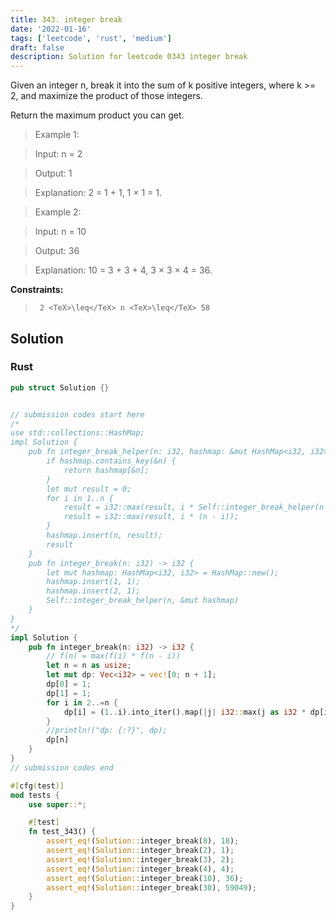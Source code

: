 ```yaml
---
title: 343. integer break
date: '2022-01-16'
tags: ['leetcode', 'rust', 'medium']
draft: false
description: Solution for leetcode 0343 integer break
---
```


 

  Given an integer n, break it into the sum of k positive integers, where k ><TeX>=</TeX> 2, and maximize the product of those integers.

  Return the maximum product you can get.

   

 >   Example 1:

  

 >   Input: n <TeX>=</TeX> 2

 >   Output: 1

 >   Explanation: 2 <TeX>=</TeX> 1 + 1, 1 &times; 1 <TeX>=</TeX> 1.

  

 >   Example 2:

  

 >   Input: n <TeX>=</TeX> 10

 >   Output: 36

 >   Explanation: 10 <TeX>=</TeX> 3 + 3 + 4, 3 &times; 3 &times; 4 <TeX>=</TeX> 36.

  

   

  **Constraints:**

  

 >   	2 <TeX>\leq</TeX> n <TeX>\leq</TeX> 58


## Solution
### Rust
```rust
pub struct Solution {}


// submission codes start here
/*
use std::collections::HashMap;
impl Solution {
    pub fn integer_break_helper(n: i32, hashmap: &mut HashMap<i32, i32>) -> i32 {
        if hashmap.contains_key(&n) {
            return hashmap[&n];
        }
        let mut result = 0;
        for i in 1..n {
            result = i32::max(result, i * Self::integer_break_helper(n - i, hashmap));
            result = i32::max(result, i * (n - i));
        }
        hashmap.insert(n, result);
        result
    }
    pub fn integer_break(n: i32) -> i32 {
        let mut hashmap: HashMap<i32, i32> = HashMap::new();
        hashmap.insert(1, 1);
        hashmap.insert(2, 1);
        Self::integer_break_helper(n, &mut hashmap)
    }
}
*/
impl Solution {
    pub fn integer_break(n: i32) -> i32 {
        // f(n) = max(f(i) * f(n - i))
        let n = n as usize;
        let mut dp: Vec<i32> = vec![0; n + 1];
        dp[0] = 1;
        dp[1] = 1;
        for i in 2..=n {
            dp[i] = (1..i).into_iter().map(|j| i32::max(j as i32 * dp[i - j], (j * (i - j)) as i32 )).max().unwrap();            
        }
        //println!("dp: {:?}", dp);
        dp[n]
    }
}
// submission codes end

#[cfg(test)]
mod tests {
    use super::*;

    #[test]
    fn test_343() {
        assert_eq!(Solution::integer_break(8), 18);
        assert_eq!(Solution::integer_break(2), 1);
        assert_eq!(Solution::integer_break(3), 2);
        assert_eq!(Solution::integer_break(4), 4);
        assert_eq!(Solution::integer_break(10), 36);
        assert_eq!(Solution::integer_break(30), 59049);
    }
}

```
